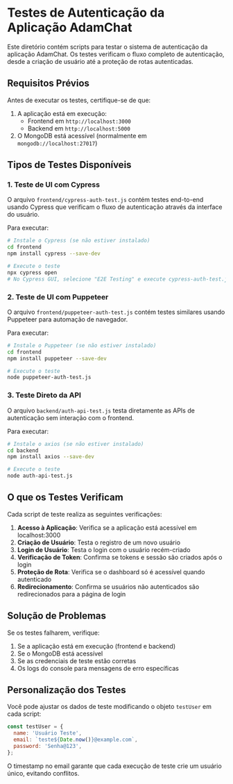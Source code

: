 # Testes de Autenticação da Aplicação AdamChat

Este diretório contém scripts para testar o sistema de autenticação da aplicação AdamChat. Os testes verificam o fluxo completo de autenticação, desde a criação de usuário até a proteção de rotas autenticadas.

## Requisitos Prévios

Antes de executar os testes, certifique-se de que:

1. A aplicação está em execução:
   - Frontend em `http://localhost:3000`
   - Backend em `http://localhost:5000`
2. O MongoDB está acessível (normalmente em `mongodb://localhost:27017`)

## Tipos de Testes Disponíveis

### 1. Teste de UI com Cypress

O arquivo `frontend/cypress-auth-test.js` contém testes end-to-end usando Cypress que verificam o fluxo de autenticação através da interface do usuário.

Para executar:

```bash
# Instale o Cypress (se não estiver instalado)
cd frontend
npm install cypress --save-dev

# Execute o teste
npx cypress open
# No Cypress GUI, selecione "E2E Testing" e execute cypress-auth-test.js
```

### 2. Teste de UI com Puppeteer

O arquivo `frontend/puppeteer-auth-test.js` contém testes similares usando Puppeteer para automação de navegador.

Para executar:

```bash
# Instale o Puppeteer (se não estiver instalado)
cd frontend
npm install puppeteer --save-dev

# Execute o teste
node puppeteer-auth-test.js
```

### 3. Teste Direto da API

O arquivo `backend/auth-api-test.js` testa diretamente as APIs de autenticação sem interação com o frontend.

Para executar:

```bash
# Instale o axios (se não estiver instalado)
cd backend
npm install axios --save-dev

# Execute o teste
node auth-api-test.js
```

## O que os Testes Verificam

Cada script de teste realiza as seguintes verificações:

1. **Acesso à Aplicação**: Verifica se a aplicação está acessível em localhost:3000
2. **Criação de Usuário**: Testa o registro de um novo usuário
3. **Login de Usuário**: Testa o login com o usuário recém-criado
4. **Verificação de Token**: Confirma se tokens e sessão são criados após o login
5. **Proteção de Rota**: Verifica se o dashboard só é acessível quando autenticado
6. **Redirecionamento**: Confirma se usuários não autenticados são redirecionados para a página de login

## Solução de Problemas

Se os testes falharem, verifique:

1. Se a aplicação está em execução (frontend e backend)
2. Se o MongoDB está acessível
3. Se as credenciais de teste estão corretas
4. Os logs do console para mensagens de erro específicas

## Personalização dos Testes

Você pode ajustar os dados de teste modificando o objeto `testUser` em cada script:

```javascript
const testUser = {
  name: 'Usuário Teste',
  email: `teste${Date.now()}@example.com`,
  password: 'Senha@123',
};
```

O timestamp no email garante que cada execução de teste crie um usuário único, evitando conflitos. 